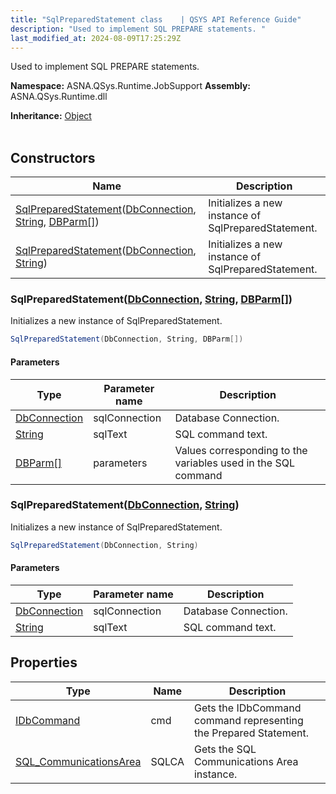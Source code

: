 ```yaml
---
title: "SqlPreparedStatement class    | QSYS API Reference Guide"
description: "Used to implement SQL PREPARE statements. "
last_modified_at: 2024-08-09T17:25:29Z
---
```


Used to implement SQL PREPARE statements.

**Namespace:** ASNA.QSys.Runtime.JobSupport
**Assembly:** ASNA.QSys.Runtime.dll

**Inheritance:** [Object](https://docs.microsoft.com/en-us/dotnet/api/system.object)
<br>
<br>

## Constructors

| Name | Description |
| --- | --- |
| [SqlPreparedStatement](#sqlpreparedstatementdbconnection-string-dbparm)([DbConnection](https://learn.microsoft.com/en-us/dotnet/api/system.data.common.dbconnection?view=net-8.0), [String](https://docs.microsoft.com/en-us/dotnet/api/system.string), [DBParm\[\]](/reference/runtime/qsys-runtime-job-support/db-parm.html)) | Initializes a new instance of SqlPreparedStatement.
| [SqlPreparedStatement](#sqlpreparedstatementdbconnection-string)([DbConnection](https://learn.microsoft.com/en-us/dotnet/api/system.data.common.dbconnection?view=net-8.0), [String](https://docs.microsoft.com/en-us/dotnet/api/system.string)) | Initializes a new instance of SqlPreparedStatement.

### SqlPreparedStatement([DbConnection](https://learn.microsoft.com/en-us/dotnet/api/system.data.common.dbconnection?view=net-8.0), [String](https://docs.microsoft.com/en-us/dotnet/api/system.string), [DBParm\[\]](/reference/runtime/qsys-runtime-job-support/db-parm.html))

Initializes a new instance of SqlPreparedStatement.

```cs
SqlPreparedStatement(DbConnection, String, DBParm[])
```

#### Parameters

| Type | Parameter name | Description
| --- | --- | ---
| [DbConnection](https://learn.microsoft.com/en-us/dotnet/api/system.data.common.dbconnection?view=net-8.0) | sqlConnection | Database Connection.
| [String](https://docs.microsoft.com/en-us/dotnet/api/system.string) | sqlText | SQL command text.
| [DBParm\[\]](/reference/runtime/qsys-runtime-job-support/db-parm.html) | parameters | Values corresponding to the variables used in the SQL command 

### SqlPreparedStatement([DbConnection](https://learn.microsoft.com/en-us/dotnet/api/system.data.common.dbconnection?view=net-8.0), [String](https://docs.microsoft.com/en-us/dotnet/api/system.string))

Initializes a new instance of SqlPreparedStatement.

```cs
SqlPreparedStatement(DbConnection, String)
```

#### Parameters

| Type | Parameter name | Description
| --- | --- | ---
| [DbConnection](https://learn.microsoft.com/en-us/dotnet/api/system.data.common.dbconnection?view=net-8.0) | sqlConnection | Database Connection.
| [String](https://docs.microsoft.com/en-us/dotnet/api/system.string) | sqlText | SQL command text.

## Properties

| Type | Name | Description
| --- | --- | --- 
| [IDbCommand](https://learn.microsoft.com/en-us/dotnet/api/system.data.idbcommand?view=net-8.0) | cmd | Gets the IDbCommand command representing the Prepared Statement. |
| [SQL_CommunicationsArea](/reference/runtime/qsys-runtime-job-support/sql-communications-area.html) | SQLCA | Gets the SQL Communications Area instance. |
